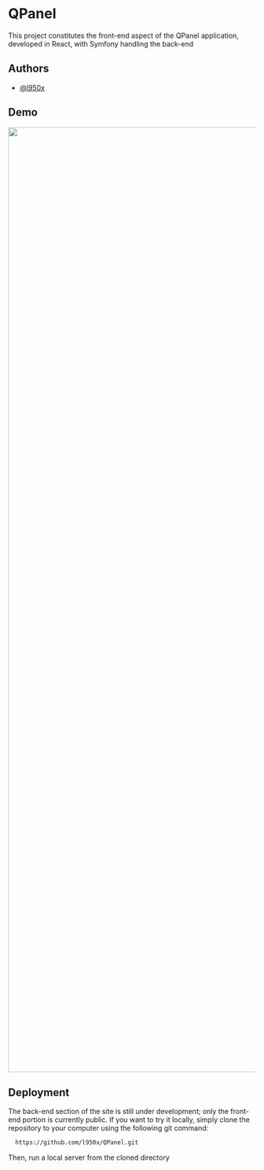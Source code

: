 
# QPanel

This project constitutes the front-end aspect of the QPanel application, developed in React, with Symfony handling the back-end

## Authors

- [@l950x](https://www.github.com/l950x)


## Demo

<img align="center" width="1920" src="https://cdn.discordapp.com/attachments/1077640007369641984/1180216365332836482/qpanel.gif?ex=657c9d24&is=656a2824&hm=7b8f1c2b85293e6df737202b48f7552a966222c188647924c0168adfe3b0cf1f&"  />

## Deployment

The back-end section of the site is still under development; only the front-end portion is currently public. If you want to try it locally, simply clone the repository to your computer using the following git command:

```bash
  https://github.com/l950x/QPanel.git
```
Then, run a local server from the cloned directory
